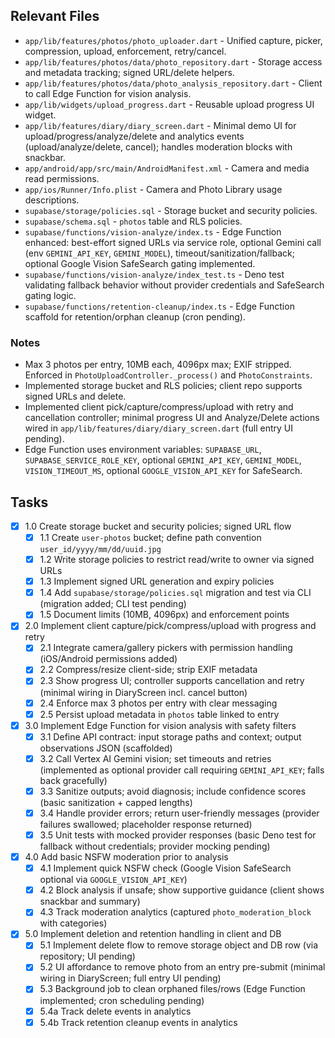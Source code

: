 ## Relevant Files

- `app/lib/features/photos/photo_uploader.dart` - Unified capture, picker, compression, upload, enforcement, retry/cancel.
- `app/lib/features/photos/data/photo_repository.dart` - Storage access and metadata tracking; signed URL/delete helpers.
- `app/lib/features/photos/data/photo_analysis_repository.dart` - Client to call Edge Function for vision analysis.
- `app/lib/widgets/upload_progress.dart` - Reusable upload progress UI widget.
- `app/lib/features/diary/diary_screen.dart` - Minimal demo UI for upload/progress/analyze/delete and analytics events (upload/analyze/delete, cancel); handles moderation blocks with snackbar.
- `app/android/app/src/main/AndroidManifest.xml` - Camera and media read permissions.
- `app/ios/Runner/Info.plist` - Camera and Photo Library usage descriptions.
- `supabase/storage/policies.sql` - Storage bucket and security policies.
- `supabase/schema.sql` - `photos` table and RLS policies.
- `supabase/functions/vision-analyze/index.ts` - Edge Function enhanced: best-effort signed URLs via service role, optional Gemini call (env `GEMINI_API_KEY`, `GEMINI_MODEL`), timeout/sanitization/fallback; optional Google Vision SafeSearch gating implemented.
- `supabase/functions/vision-analyze/index_test.ts` - Deno test validating fallback behavior without provider credentials and SafeSearch gating logic.
- `supabase/functions/retention-cleanup/index.ts` - Edge Function scaffold for retention/orphan cleanup (cron pending).

### Notes

- Max 3 photos per entry, 10MB each, 4096px max; EXIF stripped. Enforced in `PhotoUploadController._process()` and `PhotoConstraints`.
- Implemented storage bucket and RLS policies; client repo supports signed URLs and delete.
- Implemented client pick/capture/compress/upload with retry and cancellation controller; minimal progress UI and Analyze/Delete actions wired in `app/lib/features/diary/diary_screen.dart` (full entry UI pending).
- Edge Function uses environment variables: `SUPABASE_URL`, `SUPABASE_SERVICE_ROLE_KEY`, optional `GEMINI_API_KEY`, `GEMINI_MODEL`, `VISION_TIMEOUT_MS`, optional `GOOGLE_VISION_API_KEY` for SafeSearch.

## Tasks

- [x] 1.0 Create storage bucket and security policies; signed URL flow
  - [x] 1.1 Create `user-photos` bucket; define path convention `user_id/yyyy/mm/dd/uuid.jpg`
  - [x] 1.2 Write storage policies to restrict read/write to owner via signed URLs
  - [x] 1.3 Implement signed URL generation and expiry policies
  - [x] 1.4 Add `supabase/storage/policies.sql` migration and test via CLI (migration added; CLI test pending)
  - [x] 1.5 Document limits (10MB, 4096px) and enforcement points

- [x] 2.0 Implement client capture/pick/compress/upload with progress and retry
  - [x] 2.1 Integrate camera/gallery pickers with permission handling (iOS/Android permissions added)
  - [x] 2.2 Compress/resize client-side; strip EXIF metadata
  - [x] 2.3 Show progress UI; controller supports cancellation and retry (minimal wiring in DiaryScreen incl. cancel button)
  - [x] 2.4 Enforce max 3 photos per entry with clear messaging
  - [x] 2.5 Persist upload metadata in `photos` table linked to entry

- [x] 3.0 Implement Edge Function for vision analysis with safety filters
  - [x] 3.1 Define API contract: input storage paths and context; output observations JSON (scaffolded)
  - [x] 3.2 Call Vertex AI Gemini vision; set timeouts and retries (implemented as optional provider call requiring `GEMINI_API_KEY`; falls back gracefully)
  - [x] 3.3 Sanitize outputs; avoid diagnosis; include confidence scores (basic sanitization + capped lengths)
  - [x] 3.4 Handle provider errors; return user-friendly messages (provider failures swallowed; placeholder response returned)
  - [x] 3.5 Unit tests with mocked provider responses (basic Deno test for fallback without credentials; provider mocking pending)

- [x] 4.0 Add basic NSFW moderation prior to analysis
  - [x] 4.1 Implement quick NSFW check (Google Vision SafeSearch optional via `GOOGLE_VISION_API_KEY`)
  - [x] 4.2 Block analysis if unsafe; show supportive guidance (client shows snackbar and summary)
  - [x] 4.3 Track moderation analytics (captured `photo_moderation_block` with categories)

- [x] 5.0 Implement deletion and retention handling in client and DB
  - [x] 5.1 Implement delete flow to remove storage object and DB row (via repository; UI pending)
  - [x] 5.2 UI affordance to remove photo from an entry pre-submit (minimal wiring in DiaryScreen; full entry UI pending)
  - [x] 5.3 Background job to clean orphaned files/rows (Edge Function implemented; cron scheduling pending)
  - [x] 5.4a Track delete events in analytics
  - [x] 5.4b Track retention cleanup events in analytics
